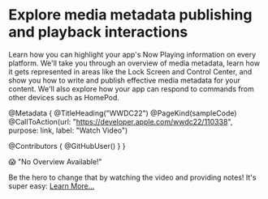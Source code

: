 # Explore media metadata publishing and playback interactions

Learn how you can highlight your app's Now Playing information on every platform. We'll take you through an overview of media metadata, learn how it gets represented in areas like the Lock Screen and Control Center, and show you how to write and publish effective media metadata for your content. We'll also explore how your app can respond to commands from other devices such as HomePod.

@Metadata {
   @TitleHeading("WWDC22")
   @PageKind(sampleCode)
   @CallToAction(url: "https://developer.apple.com/wwdc22/110338", purpose: link, label: "Watch Video")

   @Contributors {
      @GitHubUser(<replace this with your GitHub handle>)
   }
}

😱 "No Overview Available!"

Be the hero to change that by watching the video and providing notes! It's super easy:
 [Learn More…](https://wwdcnotes.github.io/WWDCNotes/documentation/wwdcnotes/contributing)

